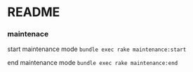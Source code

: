 # README

### maintenace

start maintenance mode
`bundle exec rake maintenance:start`

end maintenance mode
`bundle exec rake maintenance:end`
